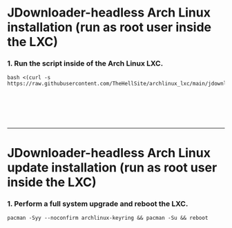 # JDownloader-headless Arch Linux installation (run as root user inside the LXC)

### 1. Run the script inside of the Arch Linux LXC.

  ```
  bash <(curl -s https://raw.githubusercontent.com/TheHellSite/archlinux_lxc/main/jdownloader/jdownloader_installer.sh)
  ```

<br />
<br />
<br />
<br />
<hr>

# JDownloader-headless Arch Linux update installation (run as root user inside the LXC)

### 1. Perform a full system upgrade and reboot the LXC.

  ```
  pacman -Syy --noconfirm archlinux-keyring && pacman -Su && reboot
  ```
